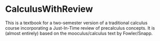 # CalculusWithReview

This is a textbook for a two-semester version of a traditional calculus course
incorporating a Just-In-Time review of precalculus concepts.  It is (almost entirely) 
based on the mooculus/calculus text by Fowler/Snapp.
